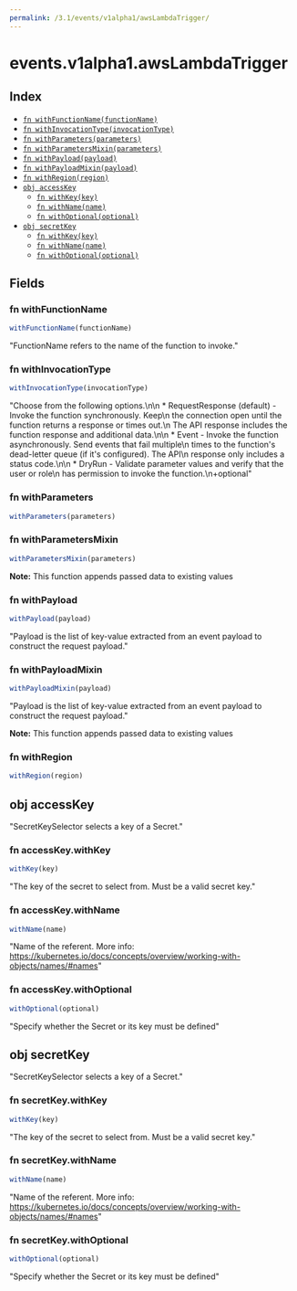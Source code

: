 ```yaml
---
permalink: /3.1/events/v1alpha1/awsLambdaTrigger/
---
```


# events.v1alpha1.awsLambdaTrigger



## Index

* [`fn withFunctionName(functionName)`](#fn-withfunctionname)
* [`fn withInvocationType(invocationType)`](#fn-withinvocationtype)
* [`fn withParameters(parameters)`](#fn-withparameters)
* [`fn withParametersMixin(parameters)`](#fn-withparametersmixin)
* [`fn withPayload(payload)`](#fn-withpayload)
* [`fn withPayloadMixin(payload)`](#fn-withpayloadmixin)
* [`fn withRegion(region)`](#fn-withregion)
* [`obj accessKey`](#obj-accesskey)
  * [`fn withKey(key)`](#fn-accesskeywithkey)
  * [`fn withName(name)`](#fn-accesskeywithname)
  * [`fn withOptional(optional)`](#fn-accesskeywithoptional)
* [`obj secretKey`](#obj-secretkey)
  * [`fn withKey(key)`](#fn-secretkeywithkey)
  * [`fn withName(name)`](#fn-secretkeywithname)
  * [`fn withOptional(optional)`](#fn-secretkeywithoptional)

## Fields

### fn withFunctionName

```ts
withFunctionName(functionName)
```

"FunctionName refers to the name of the function to invoke."

### fn withInvocationType

```ts
withInvocationType(invocationType)
```

"Choose from the following options.\n\n   * RequestResponse (default) - Invoke the function synchronously. Keep\n   the connection open until the function returns a response or times out.\n   The API response includes the function response and additional data.\n\n   * Event - Invoke the function asynchronously. Send events that fail multiple\n   times to the function's dead-letter queue (if it's configured). The API\n   response only includes a status code.\n\n   * DryRun - Validate parameter values and verify that the user or role\n   has permission to invoke the function.\n+optional"

### fn withParameters

```ts
withParameters(parameters)
```



### fn withParametersMixin

```ts
withParametersMixin(parameters)
```



**Note:** This function appends passed data to existing values

### fn withPayload

```ts
withPayload(payload)
```

"Payload is the list of key-value extracted from an event payload to construct the request payload."

### fn withPayloadMixin

```ts
withPayloadMixin(payload)
```

"Payload is the list of key-value extracted from an event payload to construct the request payload."

**Note:** This function appends passed data to existing values

### fn withRegion

```ts
withRegion(region)
```



## obj accessKey

"SecretKeySelector selects a key of a Secret."

### fn accessKey.withKey

```ts
withKey(key)
```

"The key of the secret to select from.  Must be a valid secret key."

### fn accessKey.withName

```ts
withName(name)
```

"Name of the referent. More info: https://kubernetes.io/docs/concepts/overview/working-with-objects/names/#names"

### fn accessKey.withOptional

```ts
withOptional(optional)
```

"Specify whether the Secret or its key must be defined"

## obj secretKey

"SecretKeySelector selects a key of a Secret."

### fn secretKey.withKey

```ts
withKey(key)
```

"The key of the secret to select from.  Must be a valid secret key."

### fn secretKey.withName

```ts
withName(name)
```

"Name of the referent. More info: https://kubernetes.io/docs/concepts/overview/working-with-objects/names/#names"

### fn secretKey.withOptional

```ts
withOptional(optional)
```

"Specify whether the Secret or its key must be defined"